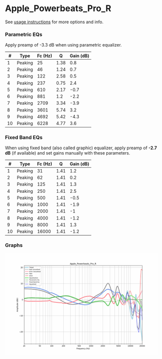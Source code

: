 # Apple_Powerbeats_Pro_R
See [usage instructions](https://github.com/jaakkopasanen/AutoEq#usage) for more options and info.

### Parametric EQs
Apply preamp of -3.3 dB when using parametric equalizer.

|   # | Type    |   Fc (Hz) |    Q |   Gain (dB) |
|-----|---------|-----------|------|-------------|
|   1 | Peaking |        25 | 1.38 |         0.8 |
|   2 | Peaking |        46 | 1.24 |         0.7 |
|   3 | Peaking |       122 | 2.58 |         0.5 |
|   4 | Peaking |       237 | 0.75 |         2.4 |
|   5 | Peaking |       610 | 2.17 |        -0.7 |
|   6 | Peaking |       881 | 1.2  |        -2.2 |
|   7 | Peaking |      2709 | 3.34 |        -3.9 |
|   8 | Peaking |      3601 | 5.74 |         3.2 |
|   9 | Peaking |      4692 | 5.42 |        -4.3 |
|  10 | Peaking |      6228 | 4.77 |         3.6 |

### Fixed Band EQs
When using fixed band (also called graphic) equalizer, apply preamp of **-2.7 dB** (if available) and set gains manually with these parameters.

|   # | Type    |   Fc (Hz) |    Q |   Gain (dB) |
|-----|---------|-----------|------|-------------|
|   1 | Peaking |        31 | 1.41 |         1.2 |
|   2 | Peaking |        62 | 1.41 |         0.2 |
|   3 | Peaking |       125 | 1.41 |         1.3 |
|   4 | Peaking |       250 | 1.41 |         2.5 |
|   5 | Peaking |       500 | 1.41 |        -0.5 |
|   6 | Peaking |      1000 | 1.41 |        -1.9 |
|   7 | Peaking |      2000 | 1.41 |        -1   |
|   8 | Peaking |      4000 | 1.41 |        -1.2 |
|   9 | Peaking |      8000 | 1.41 |         1.3 |
|  10 | Peaking |     16000 | 1.41 |        -1.2 |

### Graphs
![](./Apple_Powerbeats_Pro_R.png)
